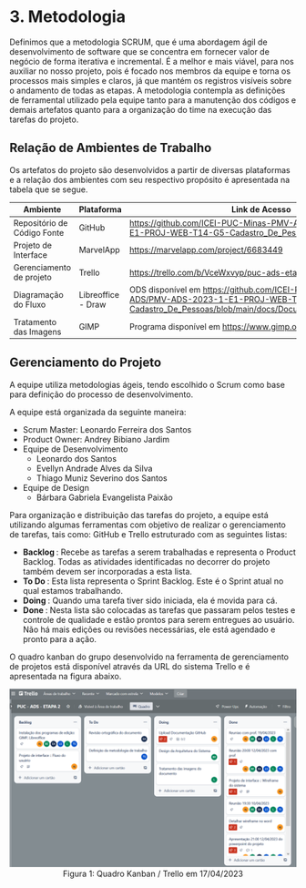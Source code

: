 # 3. Metodologia

Definimos que a metodologia SCRUM, que é uma abordagem ágil de desenvolvimento de software que se concentra em fornecer valor de negócio de forma iterativa e incremental. É a melhor e mais viável, para nos auxiliar no nosso projeto, pois é focado nos membros da equipe e torna os processos mais simples e claros, já que  mantém os registros visíveis sobre o andamento de todas as etapas.
A metodologia contempla as definições de ferramental utilizado pela equipe tanto para a manutenção dos códigos e demais artefatos quanto para a organização do time na execução das tarefas do projeto.

## Relação de Ambientes de Trabalho

Os artefatos do projeto são desenvolvidos a partir de diversas plataformas e a relação dos ambientes com seu respectivo propósito é apresentada na tabela que se segue.

| Ambiente | Plataforma | Link de Acesso |
| --- | --- | --- |
| Repositório de Código Fonte | GitHub | https://github.com/ICEI-PUC-Minas-PMV-ADS/PMV-ADS-2023-1-E1-PROJ-WEB-T14-G5-Cadastro_De_Pessoas |
| Projeto de Interface  | MarvelApp | https://marvelapp.com/project/6683449 |
| Gerenciamento de projeto | Trello | https://trello.com/b/VceWxvyp/puc-ads-etapa-2 |
| Diagramação do Fluxo | Libreoffice - Draw | ODS disponível em https://github.com/ICEI-PUC-Minas-PMV-ADS/PMV-ADS-2023-1-E1-PROJ-WEB-T14-G5-Cadastro_De_Pessoas/blob/main/docs/Documentos_Extras/Fluxo.odg |
| Tratamento das Imagens | GIMP | Programa disponível em https://www.gimp.org |

## Gerenciamento do Projeto

A equipe utiliza metodologias ágeis, tendo escolhido o Scrum como base para definição do processo de desenvolvimento.

A equipe está organizada da seguinte maneira:
* Scrum Master: Leonardo Ferreira dos Santos
* Product Owner: Andrey Bibiano Jardim
* Equipe de Desenvolvimento
    * Leonardo dos Santos
    * Evellyn Andrade Alves da Silva
    * Thiago Muniz Severino dos Santos
* Equipe de Design
    * Bárbara Gabriela Evangelista Paixão

Para organização e distribuição das tarefas do projeto, a equipe está utilizando algumas ferramentas com objetivo de realizar o gerenciamento de tarefas, tais como: GitHub e Trello estruturado com as seguintes listas: 

* <strong> Backlog </strong>: Recebe as tarefas a serem trabalhadas e representa o Product Backlog. Todas as atividades identificadas no decorrer do projeto também devem ser incorporadas a esta lista.
* <strong> To Do </strong>: Esta lista representa o Sprint Backlog. Este é o Sprint atual no qual estamos trabalhando.
* <strong> Doing </strong>: Quando uma tarefa tiver sido iniciada, ela é movida para cá.
* <strong> Done </strong>: Nesta lista são colocadas as tarefas que passaram pelos testes e controle de qualidade e estão prontos para serem entregues ao usuário. Não há mais edições ou revisões necessárias, ele está agendado e pronto para a ação.

O quadro kanban do grupo desenvolvido na ferramenta de gerenciamento de projetos está disponível através da URL do sistema Trello e é apresentada na figura abaixo. 

<P align='center'>
<img src='img/metodologia/tela_kanban_grupo.png'><BR>
Figura 1: Quadro Kanban / Trello em 17/04/2023
</P>

